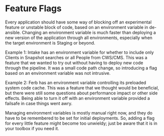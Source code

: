 # Feature Flags

Every application should have some way of blocking off an experimental feature
or unstable block of code, based on an environment variable in de-ansible.
Changing an environment variable is much faster than deploying a new version of
the application through all environments, especially when the target
environment is Staging or beyond.

Example 1: Intake has an environment variable for whether to include only
Clients in Snapshot searches or all People from CWS/CMS. This was a feature
that we wanted to try out without having to deploy new code through the
pipeline. It was a small code path change, so introducing a flag based on an
environment variable was not intrusive.

Example 2: Ferb has an environment variable controlling its preloaded system
code cache. This was a feature that we thought would be beneficial, but there
were still some questions about performance impact or other side effects.
Being able to turn it off with an environment variable provided a failsafe in
case things went awry.

Managing environment variables is mostly manual right now, and they do have to
be remembered to be set for initial deployments. So, adding a flag for every
little feature might become too unwieldy; just be aware that it is in your toolbox if you need it.
